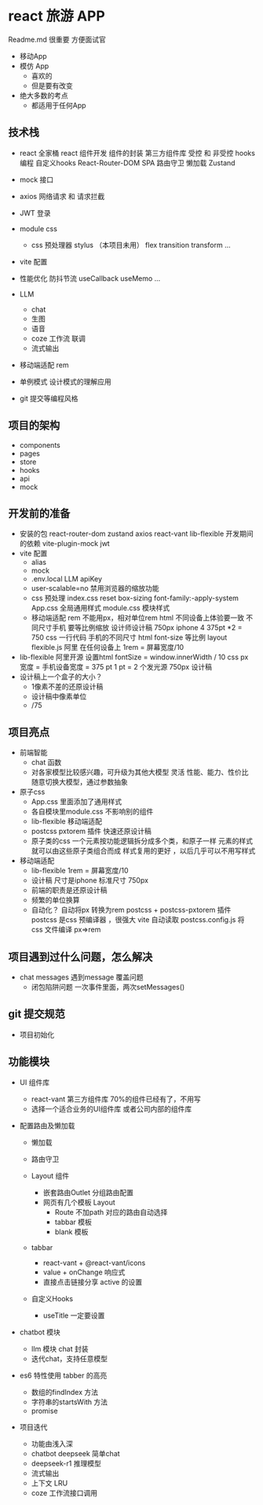 # react 旅游 APP 
Readme.md 很重要 方便面试官
- 移动App 
- 模仿 App 
    - 喜欢的 
    - 但是要有改变 
- 绝大多数的考点 
    - 都适用于任何App 

## 技术栈
- react 全家桶 
    react 组件开发 
    组件的封装 
    第三方组件库 
    受控 和 非受控 
    hooks编程 自定义hooks 
    React-Router-DOM 
        SPA
        路由守卫
        懒加载
    Zustand

- mock 接口
- axios 网络请求 和 请求拦截
- JWT 登录 
- module css 
    - css 预处理器 stylus （本项目未用）
    flex transition transform ... 
- vite 配置 
- 性能优化
    防抖节流
    useCallback useMemo ...

- LLM 
    - chat 
    - 生图
    - 语音
    - coze 工作流 联调
    - 流式输出 
- 移动端适配 
    rem 
- 单例模式 设计模式的理解应用
- git 提交等编程风格
## 项目的架构
- components 
- pages
- store
- hooks
- api
- mock


## 开发前的准备 
- 安装的包
    react-router-dom 
    zustand 
    axios 
    react-vant
    lib-flexible
    开发期间的依赖
    vite-plugin-mock 
    jwt  
- vite 配置
    - alias
    - mock 
    - .env.local
    LLM apiKey
    - user-scalable=no 禁用浏览器的缩放功能
    - css 预处理 
        index.css reset 
            box-sizing font-family:-apply-system 
        App.css 全局通用样式
        module.css 模块样式
    - 移动端适配 rem 
        不能用px，相对单位rem html
        不同设备上体验要一致 
        不同尺寸手机 要等比例缩放 
        设计师设计稿 750px iphone 4 375pt *2 = 750
        css 一行代码 手机的不同尺寸 html font-size 等比例 
        layout 
        flexible.js 阿里 在任何设备上
        1rem = 屏幕宽度/10 
- lib-flexible
    阿里开源
    设置html fontSize = window.innerWidth / 10 
    css px 宽度 = 手机设备宽度 = 375 pt
    1 pt = 2 个发光源
    750px 设计稿 
- 设计稿上一个盒子的大小？
    - 1像素不差的还原设计稿 
    - 设计稿中像素单位
    - /75

## 项目亮点 
- 前端智能
    - chat 函数
    - 对各家模型比较感兴趣，可升级为其他大模型 灵活 
        性能、能力、性价比
        随意切换大模型，通过参数抽象
- 原子css
    - App.css 里面添加了通用样式
    - 各自模块里module.css 不影响别的组件 
    - lib-flexible 移动端适配
    - postcss pxtorem 插件 快速还原设计稿
    - 原子类的css 
        一个元素按功能逻辑拆分成多个类，和原子一样
        元素的样式就可以由这些原子类组合而成 
        样式复用的更好 ，以后几乎可以不用写样式 
- 移动端适配
    - lib-flexible 1rem = 屏幕宽度/10 
    - 设计稿 尺寸是iphone 标准尺寸 750px 
    - 前端的职责是还原设计稿 
    - 频繁的单位换算 
    - 自动化？ 自动将px 转换为rem 
        postcss + postcss-pxtorem 插件
        postcss 是css 预编译器 ，很强大 
        vite 自动读取 postcss.config.js 将css 文件编译 px=>rem 

## 项目遇到过什么问题，怎么解决
- chat messages 遇到message 覆盖问题
    - 闭包陷阱问题 
        一次事件里面，两次setMessages()
## git 提交规范
- 项目初始化 
## 功能模块
- UI 组件库 
    - react-vant 第三方组件库 70%的组件已经有了，不用写 
    - 选择一个适合业务的UI组件库  或者公司内部的组件库 
- 配置路由及懒加载 
    - 懒加载
    - 路由守卫 
    - Layout 组件
        - 嵌套路由Outlet 分组路由配置
        - 网页有几个模板 Layout 
            - Route 不加path 对应的路由自动选择 
            - tabbar 模板
            - blank 模板
    - tabbar 
        - react-vant + @react-vant/icons
        - value + onChange 响应式
        - 直接点击链接分享 active 的设置 
        
    - 自定义Hooks
        - useTitle 
        一定要设置 

- chatbot 模块
    - llm 模块 chat 封装 
    - 迭代chat，支持任意模型 

- es6 特性使用 
    tabber 的高亮 
    - 数组的findIndex 方法
    - 字符串的startsWith 方法
    - promise 

- 项目迭代 
    - 功能由浅入深 
    - chatbot deepseek 简单chat
    - deepseek-r1 推理模型
    - 流式输出 
    - 上下文 LRU 
    - coze 工作流接口调用 